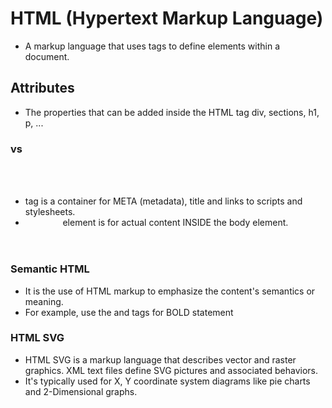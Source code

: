 # HTML (Hypertext Markup Language)

- A markup language that uses tags to define elements within a document.

## Attributes

- The properties that can be added inside the HTML tag
  div, sections, h1, p, ...

### <head> vs <header>

- <head> tag is a container for META (metadata), title and links to scripts and stylesheets.
- <header> element is for actual content INSIDE the body element.

### Semantic HTML

- It is the use of HTML markup to emphasize the content's semantics or meaning.
- For example, use the <em></em> and <strong></strong> tags for BOLD statement

### HTML SVG

- HTML SVG is a markup language that describes vector and raster graphics. XML text files define SVG pictures and associated behaviors.
- It's typically used for X, Y coordinate system diagrams like pie charts and 2-Dimensional graphs.
